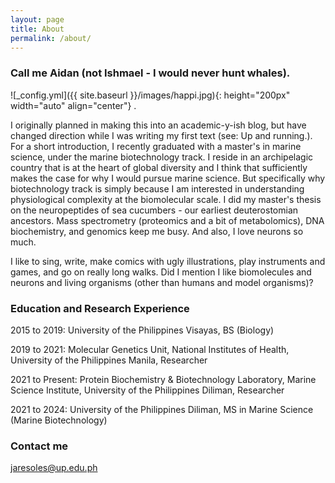 ```yaml
---
layout: page
title: About
permalink: /about/
---
```

### Call me Aidan (not Ishmael - I would never hunt whales).

  ![_config.yml]({{ site.baseurl }}/images/happi.jpg){: height="200px" width="auto" align="center"} .

<p align="justify">
 
I originally planned in making this into an academic-y-ish blog, but have changed direction while I was writing my first text (see: Up and running.). For a short introduction, I recently graduated with a master's in marine science, under the marine biotechnology track. I reside in an archipelagic country that is at the heart of global diversity and I think that sufficiently makes the case for why I would pursue marine science. But specifically why biotechnology track is simply because I am interested in understanding physiological complexity at the biomolecular scale. I did my master's thesis on the neuropeptides of sea cucumbers - our earliest deuterostomian ancestors. Mass spectrometry (proteomics and a bit of metabolomics), DNA biochemistry, and genomics keep me busy. And also, I love neurons so much.

</p>

<p align="justify">
 
I like to sing, write, make comics with ugly illustrations, play instruments and games, and go on really long walks. Did I mention I like biomolecules and neurons and living organisms (other than humans and model organisms)? 
 
</p>

### Education and Research Experience

<span class="text"><span class="year">2015 to 2019:</span> University of the Philippines Visayas, BS (Biology)</span>

<span class="bolded">2019 to 2021:</span> Molecular Genetics Unit, National Institutes of Health, University of the Philippines Manila, Researcher
 
<span class="bolded">2021 to Present:</span> Protein Biochemistry & Biotechnology Laboratory, Marine Science Institute, University of the Philippines Diliman, Researcher
 
<span class="bolded">2021 to 2024:</span> University of the Philippines Diliman, MS in Marine Science (Marine Biotechnology)
 
### Contact me

[jaresoles@up.edu.ph](mailto:jaresoles@up.edu.ph)
